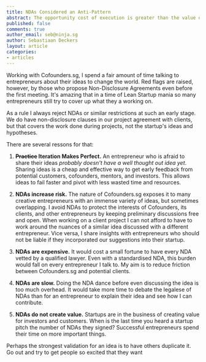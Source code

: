 ```yaml
---
title: NDAs Considered an Anti-Pattern
abstract: The opportunity cost of execution is greater than the value of any unproven idea.
published: false
comments: true
author_email: seb@ninja.sg
author: Sebastiaan Deckers
layout: article
categories:
- articles
---
```


Working with Cofounders.sg, I spend a fair amount of time talking to entrepreneurs about their ideas to change the world. Red flags are raised, however, by those who propose Non-Disclosure Agreements even before the first meeting. It's amazing that in a time of Lean Startup mania so many entrepreneurs still try to cover up what they a working on.

As a rule I always reject NDAs or similar restrictions at such an early stage. We do have non-disclosure clauses in our project agreement with clients, but that covers the work done during projects, not the startup's ideas and hypotheses.

There are several ressons for that:

1. **<s>Practice</s> Iteration Makes Perfect.** An entrepreneur who is afraid to share their ideas *probably doesn't have a well thought out idea yet*. Sharing ideas is a cheap and effective way to get early feedback from potential customers, cofounders, mentors, and investors. This allows ideas to fail faster and pivot with less wasted time and resources.

1. **NDAs increase risk.** The nature of Cofounders.sg exposes it to many creative entrepreneurs with an immense variety of ideas, but sometimes overlapping. I avoid NDAs to protect the interests of Cofounders, its clients, and other entrepreneurs by keeping preliminary discussions free and open. When working on a client project I can not afford to have to work around the nuances of a similar idea discussed with a different entrepreneur. Vice versa, I share insights with entrepreneurs who should not be liable if they incorporated our suggestions into their startup.

1. **NDAs are expensive.** It would cost a small fortune to have every NDA vetted by a qualified lawyer. Even with a standardised NDA, this burden would fall on every entrepreneur I talk to. My aim is to reduce friction between Cofounders.sg and potential clients.

1. **NDAs are slow.** Doing the NDA dance before even discussing the idea is too much overhead. It would take more time to debate the legalese of NDAs than for an entrepreneur to explain their idea and see how I can contribute.

1. **NDAs do not create value.** Startups are in the business of creating value for investors and customers. When is the last time you heard a startup pitch the number of NDAs they signed? Successful entrepreneurs spend their time on more important things.

Perhaps the strongest validation for an idea is to have others duplicate it. Go out and try to get people so excited that they want
